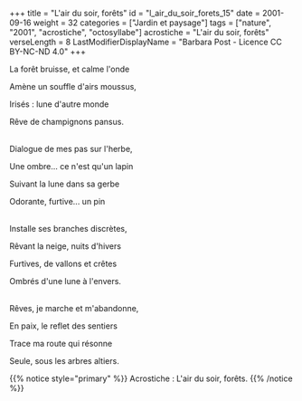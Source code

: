 +++
title = "L'air du soir, forêts"
id = "l_air_du_soir_forets_15"
date = 2001-09-16
weight = 32
categories = ["Jardin et paysage"]
tags = ["nature", "2001", "acrostiche", "octosyllabe"]
acrostiche = "L'air du soir, forêts"
verseLength = 8
LastModifierDisplayName = "Barbara Post - Licence CC BY-NC-ND 4.0"
+++

La forêt bruisse, et calme l'onde

Amène un souffle d'airs moussus,

Irisés : lune d'autre monde

Rêve de champignons pansus.

 \
Dialogue de mes pas sur l'herbe,

Une ombre... ce n'est qu'un lapin

Suivant la lune dans sa gerbe

Odorante, furtive... un pin

 \
Installe ses branches discrètes,

Rêvant la neige, nuits d'hivers

Furtives, de vallons et crêtes

Ombrés d'une lune à l'envers.

 \
Rêves, je marche et m'abandonne,

En paix, le reflet des sentiers

Trace ma route qui résonne

Seule, sous les arbres altiers.

{{% notice style="primary" %}}
Acrostiche : L'air du soir, forêts.
{{% /notice %}}
